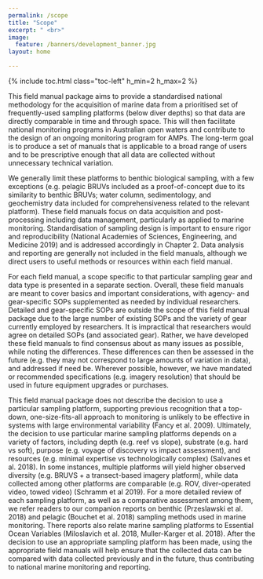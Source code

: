 ```yaml
---
permalink: /scope
title: "Scope"
excerpt: " <br>"
image:
  feature: /banners/development_banner.jpg
layout: home

---
```

{% include toc.html class="toc-left" h_min=2 h_max=2 %}

This field manual package aims to provide a standardised national methodology for the acquisition of marine data from a prioritised set of frequently-used sampling platforms (below diver depths) so that data are directly comparable in time and through space. This will then facilitate national monitoring programs in Australian open waters and contribute to the design of an ongoing monitoring program for AMPs. The long-term goal is to produce a set of manuals that is applicable to a broad range of users and to be prescriptive enough that all data are collected without unnecessary technical variation. 

We generally limit these platforms to benthic biological sampling, with a few exceptions (e.g. pelagic BRUVs included as a proof-of-concept due to its similarity to benthic BRUVs; water column, sedimentology, and geochemistry data included for comprehensiveness related to the relevant platform). These field manuals focus on data acquisition and post-processing including data management, particularly as applied to marine monitoring. Standardisation of sampling design is important to ensure rigor and reproducibility (National Academies of Sciences, Engineering, and Medicine 2019) and is addressed accordingly in Chapter 2. Data analysis and reporting are generally not included in the field manuals, although we direct users to useful methods or resources within each field manual.

For each field manual, a scope specific to that particular sampling gear and data type is presented in a separate section. Overall, these field manuals are meant to cover basics and important considerations, with agency- and gear-specific SOPs supplemented as needed by individual researchers. Detailed and gear-specific SOPs are outside the scope of this field manual package due to the large number of existing SOPs and the variety of gear currently employed by researchers. It is impractical that researchers would agree on detailed SOPs (and associated gear). Rather, we have developed these field manuals to find consensus about as many issues as possible, while noting the differences.  These differences can then be assessed in the future (e.g. they may not correspond to large amounts of variation in data), and addressed if need be. Wherever possible, however, we have mandated or recommended specifications (e.g. imagery resolution) that should be used in future equipment upgrades or purchases.

This field manual package does not describe the decision to use a particular sampling platform, supporting previous recognition that a top-down, one-size-fits-all approach to monitoring is unlikely to be effective in systems with large environmental variability (Fancy et al. 2009). Ultimately, the decision to use particular marine sampling platforms depends on a variety of factors, including depth (e.g. reef vs slope), substrate (e.g. hard vs soft), purpose (e.g. voyage of discovery vs impact assessment), and resources (e.g. minimal expertise vs technologically complex) (Salvanes et al. 2018). In some instances, multiple platforms will yield higher observed diversity (e.g. BRUVS + a transect-based imagery platform), while data collected among other platforms are comparable (e.g. ROV, diver-operated video, towed video) (Schramm et al 2019). For a more detailed review of each sampling platform, as well as a comparative assessment among them, we refer readers to our companion reports on benthic (Przeslawski et al. 2018) and pelagic (Bouchet et al. 2018)  sampling methods used in marine monitoring. There reports also relate marine sampling platforms to Essential Ocean Variables (Miloslavich et al. 2018, Muller-Karger et al. 2018). After the decision to use an appropriate sampling platform has been made, using the appropriate field manuals will help ensure that the collected data can be compared with data collected previously and in the future, thus contributing to national marine monitoring and reporting.

